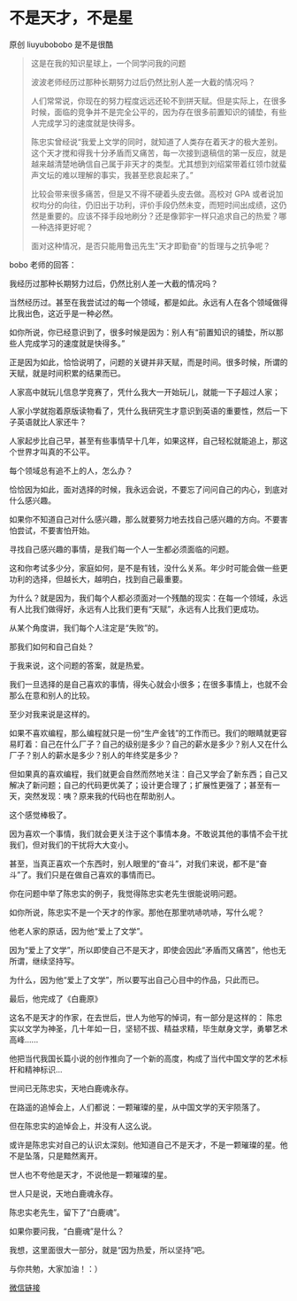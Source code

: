 # 不是天才，不是星

原创 liuyubobobo 是不是很酷

> 这是在我的知识星球上，一个同学问我的问题
>
> 波波老师经历过那种长期努力过后仍然比别人差一大截的情况吗？
>
> 人们常常说，你现在的努力程度远远还轮不到拼天赋。但是实际上，在很多时候，面临的竞争并不是完全公平的，因为存在很多前置知识的铺垫，有些人完成学习的速度就是快得多。
>
> 陈忠实曾经说“我爱上文学的同时，就知道了人类存在着天才的极大差别。这个天才搅和得我十分矛盾而又痛苦，每一次接到退稿信的第一反应，就是越来越清楚地确信自己属于非天才的类型。尤其想到刘绍棠带着红领巾就蜚声文坛的难以理解的事实，我甚至悲哀起来了。”
>
> 比较会带来很多痛苦，但是又不得不硬着头皮去做。高校对 GPA 或者说加权均分的向往，仍旧出于功利，评价手段仍然未变，而短时间出成绩，这仍然是重要的。应该不择手段地刷分？还是像郭宇一样只追求自己的热爱？哪一种选择更好呢？
>
> 面对这种情况，是否只能用鲁迅先生"天才即勤奋"的哲理与之抗争呢？

bobo 老师的回答：

我经历过那种长期努力过后，仍然比别人差一大截的情况吗？

当然经历过。甚至在我尝试过的每一个领域，都是如此。永远有人在各个领域做得比我出色，这近乎是一种必然。

如你所说，你已经意识到了，很多时候是因为：别人有“前置知识的铺垫，所以那些人完成学习的速度就是快得多。”

正是因为如此，恰恰说明了，问题的关键并非天赋，而是时间。很多时候，所谓的天赋，就是时间积累的结果而已。

人家高中就玩儿信息学竞赛了，凭什么我大一开始玩儿，就能一下子超过人家；

人家小学就抱着原版读物看了，凭什么我研究生才意识到英语的重要性，然后一下子英语就比人家还牛？

人家起步比自己早，甚至有些事情早十几年，如果这样，自己轻松就能追上，那这个世界才叫真的不公平。

每个领域总有追不上的人，怎么办？

恰恰因为如此，面对选择的时候，我永远会说，不要忘了问问自己的内心，到底对什么感兴趣。

如果你不知道自己对什么感兴趣，那么就要努力地去找自己感兴趣的方向。不要害怕尝试，不要害怕开始。

寻找自己感兴趣的事情，是我们每一个人一生都必须面临的问题。

这和你考试多少分，家庭如何，是不是有钱，没什么关系。年少时可能会做一些更功利的选择，但越长大，越明白，找到自己最重要。

为什么？就是因为，我们每个人都必须面对一个残酷的现实：在每一个领域，永远有人比我们做得好，永远有人比我们更有“天赋”，永远有人比我们更成功。

从某个角度讲，我们每个人注定是“失败”的。

那我们如何和自己自处？

于我来说，这个问题的答案，就是热爱。

我们一旦选择的是自己喜欢的事情，得失心就会小很多；在很多事情上，也就不会那么在意和别人的比较。

至少对我来说是这样的。

如果不喜欢编程，那么编程就只是一份“生产金钱”的工作而已。我们的眼睛就更容易盯着：自己在什么厂子？自己的级别是多少？自己的薪水是多少？别人又在什么厂子？别人的薪水是多少？别人的年终奖是多少？

但如果真的喜欢编程，我们就更会自然而然地关注：自己又学会了新东西；自己又解决了新问题；自己的代码更优美了；设计更合理了；扩展性更强了；甚至有一天，突然发现：咦？原来我的代码也在帮助别人。

这个感觉棒极了。

因为喜欢一个事情，我们就会更关注于这个事情本身。不敢说其他的事情不会干扰我们，但对我们的干扰将大大变小。

甚至，当真正喜欢一个东西时，别人眼里的“奋斗”，对我们来说，都不是“奋斗”了。我们只是在做自己喜欢的事情而已。

你在问题中举了陈忠实的例子，我觉得陈忠实老先生很能说明问题。

如你所说，陈忠实不是一个天才的作家。那他在那里吭哧吭哧，写什么呢？

他老人家的原话，因为他“爱上了文学”。

因为“爱上了文学”，所以即使自己不是天才，即使会因此“矛盾而又痛苦”，他也无所谓，继续坚持写。

为什么，因为他“爱上了文学”，所以要写出自己心目中的作品，只此而已。

最后，他完成了《白鹿原》

这名不是天才的作家，在去世后，世人为他写的悼词，有一部分是这样的：
陈忠实以文学为神圣，几十年如一日，坚韧不拔、精益求精，毕生献身文学，勇攀艺术高峰......

他把当代我国长篇小说的创作推向了一个新的高度，构成了当代中国文学的艺术标杆和精神标识...

世间已无陈忠实，天地白鹿魂永存。

在路遥的追悼会上，人们都说：一颗璀璨的星，从中国文学的天宇陨落了。

但在陈忠实的追悼会上，并没有人这么说。

或许是陈忠实对自己的认识太深刻。他知道自己不是天才，不是一颗璀璨的星。他不是坠落，只是黯然离开。

世人也不夸他是天才，不说他是一颗璀璨的星。

世人只是说，天地白鹿魂永存。

陈忠实老先生，留下了“白鹿魂”。

如果你要问我，“白鹿魂”是什么？

我想，这里面很大一部分，就是“因为热爱，所以坚持”吧。

与你共勉，大家加油！：）

[微信链接](https://mp.weixin.qq.com/s/mylbsUiXkXI86I-qxMqPMA)
